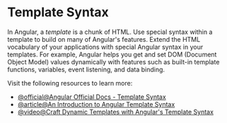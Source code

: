 # Template Syntax

In Angular, a *template* is a chunk of HTML. Use special syntax within a template to build on many of Angular's features. Extend the HTML vocabulary of your applications with special Angular syntax in your templates. For example, Angular helps you get and set DOM (Document Object Model) values dynamically with features such as built-in template functions, variables, event listening, and data binding.

Visit the following resources to learn more:

- [@official@Angular Official Docs - Template Syntax](https://angular.dev/guide/templates)
- [@article@An Introduction to Angular Template Syntax](https://angularstart.com/modules/basic-angular-concepts/3/)
- [@video@Craft Dynamic Templates with Angular's Template Syntax](https://www.youtube.com/watch?v=uSnUTcf8adI)